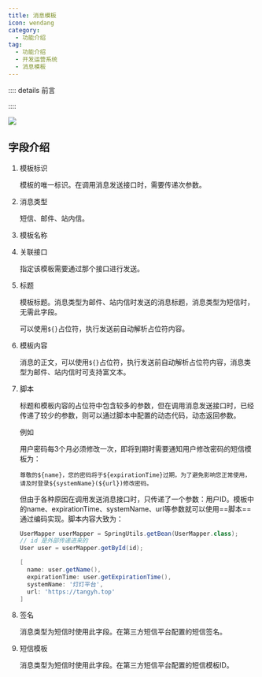 ```yaml
---
title: 消息模板
icon: wendang
category:
  - 功能介绍
tag:
  - 功能介绍
  - 开发运营系统
  - 消息模板
---
```


:::: details 前言

<!-- @include: ./消息管理总览.snippet.md -->

::::

![](/images/intro/开发运营平台_消息模板.png)

## 字段介绍

1. 模板标识

   模板的唯一标识。在调用消息发送接口时，需要传递次参数。

2. 消息类型

   短信、邮件、站内信。

3. 模板名称

4. 关联接口

   指定该模板需要通过那个接口进行发送。

5. 标题

   模板标题。消息类型为邮件、站内信时发送的消息标题，消息类型为短信时，无需此字段。

   可以使用`${}`占位符，执行发送前自动解析占位符内容。

6. 模板内容

   消息的正文，可以使用`${}`占位符，执行发送前自动解析占位符内容，消息类型为邮件、站内信时可支持富文本。

7. 脚本

   标题和模板内容的占位符中包含较多的参数，但在调用消息发送接口时，已经传递了较少的参数，则可以通过脚本中配置的动态代码，动态返回参数。

   例如

   用户密码每3个月必须修改一次，即将到期时需要通知用户修改密码的短信模板为：

   ```shell
   尊敬的${name}，您的密码将于${expirationTime}过期，为了避免影响您正常使用，请及时登录${systemName}(${url})修改密码。
   ```

   但由于各种原因在调用发送消息接口时，只传递了一个参数：用户ID。模板中的name、expirationTime、systemName、url等参数就可以使用==脚本==通过编码实现。脚本内容大致为：

   ```groovy
   UserMapper userMapper = SpringUtils.getBean(UserMapper.class);
   // id 是外部传递进来的
   User user = userMapper.getById(id);
   
   [
     name: user.getName(),
     expirationTime: user.getExpirationTime(),
     systemName: '灯灯平台',
     url: 'https://tangyh.top'
   ]
   ```

8. 签名

   消息类型为短信时使用此字段。在第三方短信平台配置的短信签名。

9. 短信模板

   消息类型为短信时使用此字段。在第三方短信平台配置的短信模板ID。

